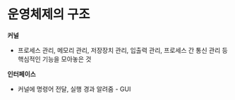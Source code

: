 # 운영체제의 구조

**커널**

- 프로세스 관리, 메모리 관리, 저장장치 관리, 입출력 관리, 프로세스 간 통신 관리 등 핵심적인 기능을 모아놓은 것

**인터페이스**

- 커널에 명령어 전달, 실행 경과 알려줌 - GUI
